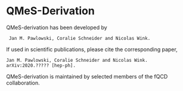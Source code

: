 # QMeS-Derivation
QMeS-derivation has been developed by

     Jan M. Pawlowski, Coralie Schneider and Nicolas Wink.

If used in scientific publications, please cite the corresponding paper,

    Jan M. Pawlowski, Coralie Schneider and Nicolas Wink.
    arXiv:2020.????? [hep-ph].

QMeS-derivation is maintained by selected members of the fQCD collaboration.
